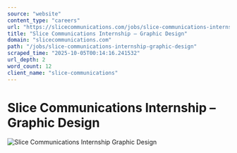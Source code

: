 ```yaml
---
source: "website"
content_type: "careers"
url: "https://slicecommunications.com/jobs/slice-communications-internship-graphic-design"
title: "Slice Communications Internship – Graphic Design"
domain: "slicecommunications.com"
path: "/jobs/slice-communications-internship-graphic-design"
scraped_time: "2025-10-05T00:14:16.241532"
url_depth: 2
word_count: 12
client_name: "slice-communications"
---
```


# Slice Communications Internship – Graphic Design

![Slice Communications Internship Graphic Design](https://slicecommunications.com/wp-content/uploads/2024/03/Slice-Communications-Internship-Graphic-Design-pdf-232x300.jpg)